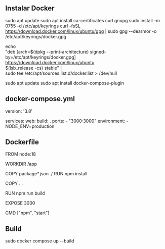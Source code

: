 
## Instalar Docker

sudo apt update
sudo apt install ca-certificates curl gnupg
sudo install -m 0755 -d /etc/apt/keyrings
curl -fsSL https://download.docker.com/linux/ubuntu/gpg | sudo gpg --dearmor -o /etc/apt/keyrings/docker.gpg

echo \
  "deb [arch=$(dpkg --print-architecture) signed-by=/etc/apt/keyrings/docker.gpg] https://download.docker.com/linux/ubuntu \
  $(lsb_release -cs) stable" | \
  sudo tee /etc/apt/sources.list.d/docker.list > /dev/null

sudo apt update
sudo apt install docker-compose-plugin

## docker-compose.yml

version: '3.8'

services:
  web:
    build: .
    ports:
      - "3000:3000"
    environment:
      - NODE_ENV=production

## Dockerfile

FROM node:18

WORKDIR /app

COPY package*.json ./
RUN npm install

COPY . .

RUN npm run build

EXPOSE 3000

CMD ["npm", "start"]


## Build

sudo docker compose up --build